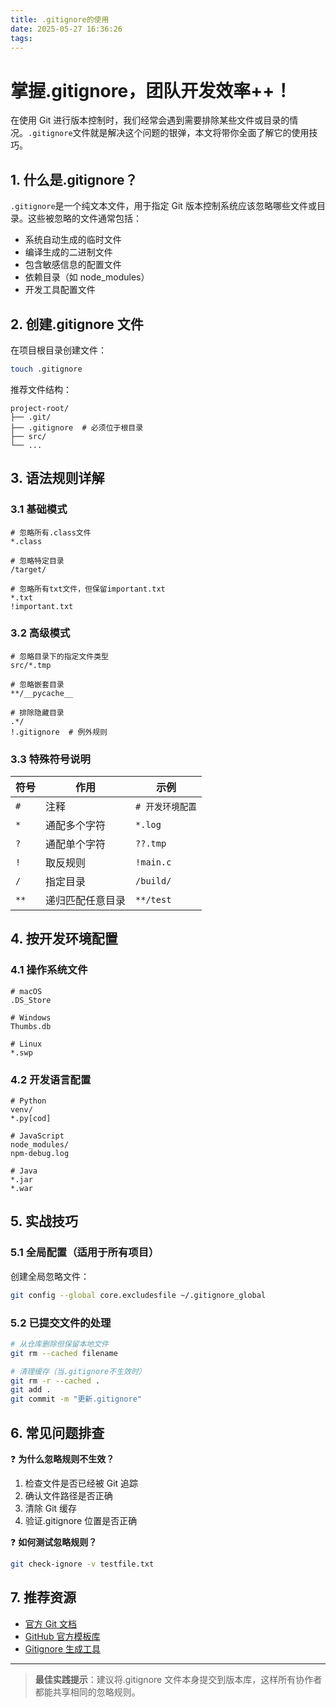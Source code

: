 ```yaml
---
title: .gitignore的使用
date: 2025-05-27 16:36:26
tags:
---
```


# 掌握.gitignore，团队开发效率++！

在使用 Git 进行版本控制时，我们经常会遇到需要排除某些文件或目录的情况。`.gitignore`文件就是解决这个问题的银弹，本文将带你全面了解它的使用技巧。

## 1. 什么是.gitignore？

`.gitignore`是一个纯文本文件，用于指定 Git 版本控制系统应该忽略哪些文件或目录。这些被忽略的文件通常包括：

- 系统自动生成的临时文件
- 编译生成的二进制文件
- 包含敏感信息的配置文件
- 依赖目录（如 node_modules）
- 开发工具配置文件

## 2. 创建.gitignore 文件

在项目根目录创建文件：

```bash
touch .gitignore
```

推荐文件结构：

```
project-root/
├── .git/
├── .gitignore  # 必须位于根目录
├── src/
└── ...
```

## 3. 语法规则详解

### 3.1 基础模式

```gitignore
# 忽略所有.class文件
*.class

# 忽略特定目录
/target/

# 忽略所有txt文件，但保留important.txt
*.txt
!important.txt
```

### 3.2 高级模式

```gitignore
# 忽略目录下的指定文件类型
src/*.tmp

# 忽略嵌套目录
**/__pycache__

# 排除隐藏目录
.*/
!.gitignore  # 例外规则
```

### 3.3 特殊符号说明

| 符号 | 作用             | 示例             |
| ---- | ---------------- | ---------------- |
| `#`  | 注释             | `# 开发环境配置` |
| `*`  | 通配多个字符     | `*.log`          |
| `?`  | 通配单个字符     | `??.tmp`         |
| `!`  | 取反规则         | `!main.c`        |
| `/`  | 指定目录         | `/build/`        |
| `**` | 递归匹配任意目录 | `**/test`        |

## 4. 按开发环境配置

### 4.1 操作系统文件

```gitignore
# macOS
.DS_Store

# Windows
Thumbs.db

# Linux
*.swp
```

### 4.2 开发语言配置

```gitignore
# Python
venv/
*.py[cod]

# JavaScript
node_modules/
npm-debug.log

# Java
*.jar
*.war
```

## 5. 实战技巧

### 5.1 全局配置（适用于所有项目）

创建全局忽略文件：

```bash
git config --global core.excludesfile ~/.gitignore_global
```

### 5.2 已提交文件的处理

```bash
# 从仓库删除但保留本地文件
git rm --cached filename

# 清理缓存（当.gitignore不生效时）
git rm -r --cached .
git add .
git commit -m "更新.gitignore"
```

## 6. 常见问题排查

❓ **为什么忽略规则不生效？**

1. 检查文件是否已经被 Git 追踪
2. 确认文件路径是否正确
3. 清除 Git 缓存
4. 验证.gitignore 位置是否正确

❓ **如何测试忽略规则？**

```bash
git check-ignore -v testfile.txt
```

## 7. 推荐资源

- [官方 Git 文档](https://git-scm.com/docs/gitignore)
- [GitHub 官方模板库](https://github.com/github/gitignore)
- [Gitignore 生成工具](https://www.gitignore.io/)

---

> **最佳实践提示**：建议将.gitignore 文件本身提交到版本库，这样所有协作者都能共享相同的忽略规则。
